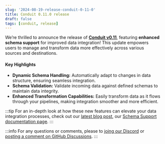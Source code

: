 ```yaml
---
slug: '2024-08-19-release-conduit-0-11-0'
title: Conduit 0.11.0 release
draft: false
tags: [conduit, release]
---
```


We’re thrilled to announce the release of [**Conduit v0.11**](https://github.com/ConduitIO/conduit/releases/tag/v0.11.0), featuring **enhanced schema support** for improved data integration! This update empowers users to manage and transform data more effectively across various sources and destinations.

<!--truncate-->

#### Key Highlights

- **Dynamic Schema Handling:** Automatically adapt to changes in data structure, ensuring seamless integration.
- **Schema Validation:** Validate incoming data against defined schemas to maintain data integrity.
- **Enhanced Transformation Capabilities:** Easily transform data as it flows through your pipelines, making integration smoother and more efficient.

:::tip
For an in-depth look at how these new features can elevate your data integration processes, check out our [latest blog post](https://meroxa.com/blog/conduit-v0.11-unveils-powerful-schema-support-for-enhanced-data-integration/), our [Schema Support documentation page](/docs/features/schema-support.mdx).
:::

:::info
For any questions or comments, please to [joing our Discord](https://discord.meroxa.com/) or [posting a comment on GitHub Discussions](https://github.com/ConduitIO/conduit/discussions).
:::
